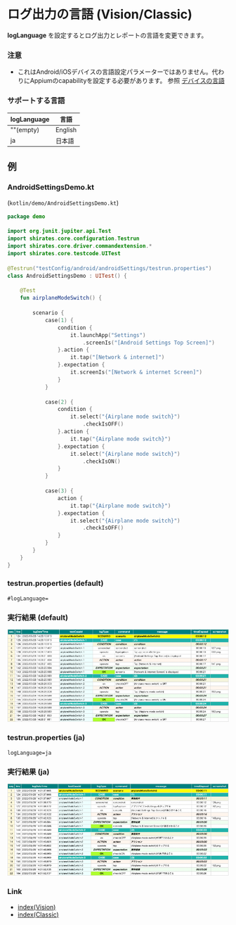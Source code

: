 # ログ出力の言語 (Vision/Classic)

**logLanguage** を設定するとログ出力とレポートの言語を変更できます。

### 注意

- これはAndroid/iOSデバイスの言語設定パラメーターではありません。代わりにAppiumのcapabilityを設定する必要があります。
  参照 [デバイスの言語](device_language_ja.md)

### サポートする言語

| logLanguage | 言語      |
|:------------|---------|
| ""(empty)   | English |
| ja          | 日本語     |

## 例

### AndroidSettingsDemo.kt

(`kotlin/demo/AndroidSettingsDemo.kt`)

```kotlin
package demo

import org.junit.jupiter.api.Test
import shirates.core.configuration.Testrun
import shirates.core.driver.commandextension.*
import shirates.core.testcode.UITest

@Testrun("testConfig/android/androidSettings/testrun.properties")
class AndroidSettingsDemo : UITest() {

    @Test
    fun airplaneModeSwitch() {

        scenario {
            case(1) {
                condition {
                    it.launchApp("Settings")
                        .screenIs("[Android Settings Top Screen]")
                }.action {
                    it.tap("[Network & internet]")
                }.expectation {
                    it.screenIs("[Network & internet Screen]")
                }
            }

            case(2) {
                condition {
                    it.select("{Airplane mode switch}")
                        .checkIsOFF()
                }.action {
                    it.tap("{Airplane mode switch}")
                }.expectation {
                    it.select("{Airplane mode switch}")
                        .checkIsON()
                }
            }

            case(3) {
                action {
                    it.tap("{Airplane mode switch}")
                }.expectation {
                    it.select("{Airplane mode switch}")
                        .checkIsOFF()
                }
            }
        }
    }
}
```

### testrun.properties (default)

```
#logLanguage=
```

### 実行結果 (default)

![](_images/log_language_en.png)

### testrun.properties (ja)

```
logLanguage=ja
```

### 実行結果 (ja)

![](_images/log_language_jp.png)

### Link

- [index(Vision)](../../index_ja.md)
- [index(Classic)](../../classic/index_ja.md)

